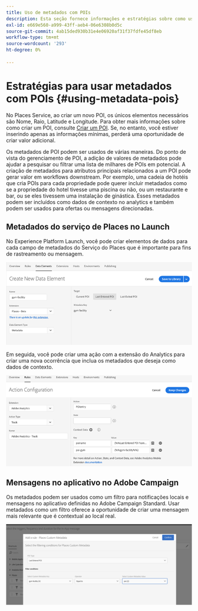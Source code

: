 ```yaml
---
title: Uso de metadados com POIs
description: Esta seção fornece informações e estratégias sobre como usar metadados com POIs.
exl-id: e669e560-a999-43ff-aeb4-06e6308b0d5c
source-git-commit: 4ab15ded930b31e4e06920af31f37fdfe45df8eb
workflow-type: tm+mt
source-wordcount: '293'
ht-degree: 0%

---
```


# Estratégias para usar metadados com POIs {#using-metadata-pois}

No Places Service, ao criar um novo POI, os únicos elementos necessários são Nome, Raio, Latitude e Longitude. Para obter mais informações sobre como criar um POI, consulte [Criar um POI](/help/poi-mgmt-ui/create-a-poi-ui.md). Se, no entanto, você estiver inserindo apenas as informações mínimas, perderá uma oportunidade de criar valor adicional.

Os metadados de POI podem ser usados de várias maneiras. Do ponto de vista do gerenciamento de POI, a adição de valores de metadados pode ajudar a pesquisar ou filtrar uma lista de milhares de POIs em potencial. A criação de metadados para atributos principais relacionados a um POI pode gerar valor em workflows downstream. Por exemplo, uma cadeia de hotéis que cria POIs para cada propriedade pode querer incluir metadados como se a propriedade do hotel tivesse uma piscina ou não, ou um restaurante e bar, ou se eles tivessem uma instalação de ginástica. Esses metadados podem ser incluídos como dados de contexto no analytics e também podem ser usados para ofertas ou mensagens direcionadas.

## Metadados do serviço de Places no Launch

No Experience Platform Launch, você pode criar elementos de dados para cada campo de metadados do Serviço do Places que é importante para fins de rastreamento ou mensagem.

![elemento de dados para as instalações do ginásio](/help/assets/gymfacility.png)

Em seguida, você pode criar uma ação com a extensão do Analytics para criar uma nova ocorrência que inclua os metadados que deseja como dados de contexto.

![ação para a instalação de ginástica](/help/assets/Analytics-gym.png)

## Mensagens no aplicativo no Adobe Campaign

Os metadados podem ser usados como um filtro para notificações locais e mensagens no aplicativo definidas no Adobe Campaign Standard. Usar metadados como um filtro oferece a oportunidade de criar uma mensagem mais relevante que é contextual ao local real.

![filtragem de notificações locais e mensagens no aplicativo no ACS](/help/assets/ACS_gym_metadata.png)
